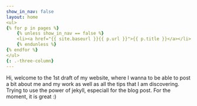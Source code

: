 ```yaml
---
show_in_nav: false
layout: home
<ul>
{% for p in pages %}
    {% unless show_in_nav == false %}
    <li><a href="{{ site.baseurl }}{{ p.url }}">{{ p.title }}</a></li>
    {% endunless %}
{% endfor %}
</ul>
{: .-three-column}
---
```




Hi, welcome to the 1st draft of my website, where I wanna to be able to post a bit about me and my work as well as all the tips that I am discovering.
Trying to use the power of jekyll, especiall for the blog post. For the moment, it is great :)